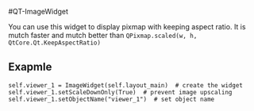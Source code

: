 #QT-ImageWidget

You can use this widget to display pixmap with keeping aspect ratio. It is mutch faster and mutch better than `QPixmap.scaled(w, h, QtCore.Qt.KeepAspectRatio)`

## Exapmle

```
self.viewer_1 = ImageWidget(self.layout_main)  # create the widget
self.viewer_1.setScaleDownOnly(True)  # prevent image upscaling
self.viewer_1.setObjectName("viewer_1")  # set object name
```